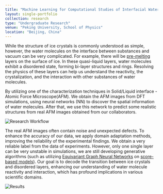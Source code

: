 ```yaml
---
title: "Machine Learning for Computational Studies of Interfacial Water Systems"
layout: single-portfolio
collection: research
type: "Undergraduate Research"
venue: "Peking University, School of Physics"
location: "Beijing, China"
---
```


While the structure of ice crystals is commonly understood as simple, however, the water molecules on the interface between substances and vacuum can be very complicated. For example, there will be [pre-melting](https://www.nature.com/articles/s41570-019-0080-8) layers on the surface of ice. In these quasi-liquid layers, water molecules exhibit a disordered state, forming bi-layer structures and rings. Resolving the physics of these layers can help us understand the reactivity, the crystalization, and the interaction with other substances of water molecules.

By utilizing one of the characterization techniques in Solid/Liquid interface - Atomic Force Microscope(AFM). We obtain the AFM images from DFT simulations, using neural networks (NN) to discover the spatial information of water molecules. After that, we use this network to predict some realistic structures from real AFM images obtained from our collaborators.

![Research Workflow](../images/research_img1.png)

The real AFM images often contain noise and unexpected defects. To enhance the accuracy of our data, we apply domain adaptation methods, improving the reliability of the experimental findings. We obtain a very reliable label from the data of experiments. However, only one single layer can be very unstable in simulations, we are still developing generative algorithms (such as utilizing [Equivariant Graph Neural Networks](https://www.sciencedirect.com/science/article/abs/pii/S0950705122001289) on [score-based models](https://arxiv.org/abs/2011.13456)). Our goal is to decode the transition between ice crystals and disordered layers, enhancing our understanding of water molecule reactivity and interaction, which has profound implications in various scientific domains.

![Results](../images/research_img2.png)




